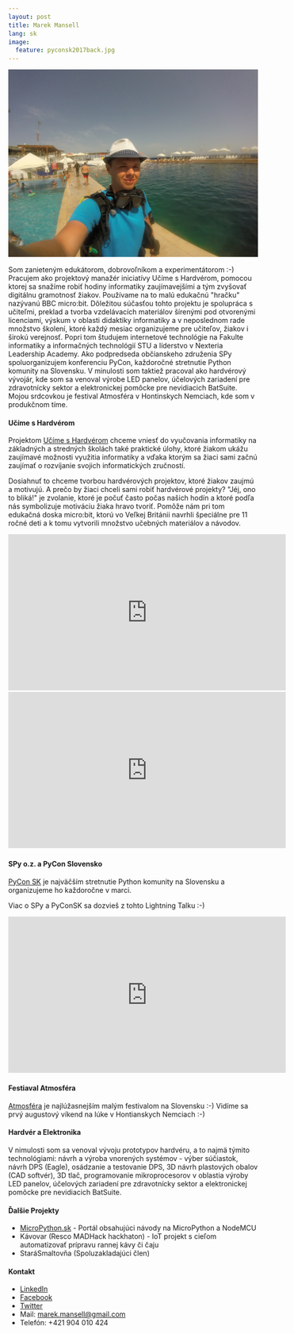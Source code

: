 ```yaml
---
layout: post
title: Marek Mansell
lang: sk
image:
  feature: pyconsk2017back.jpg
---
```


![Malta](/images/malta_18_pool.jpg)

Som zanieteným edukátorom, dobrovoľníkom a experimentátorom :-) Pracujem ako projektový manažér iniciatívy
Učíme s Hardvérom, pomocou ktorej sa snažíme robiť hodiny informatiky zaujímavejšími a 
tým zvyšovať digitálnu gramotnosť žiakov. Používame na to malú edukačnú "hračku" nazývanú BBC micro:bit.
Dôležitou súčasťou tohto projektu je spolupráca s učiteľmi, preklad a tvorba vzdelávacích
materiálov šírenými pod otvorenými licenciami, výskum v oblasti didaktiky informatiky a v neposlednom rade
množstvo školení, ktoré každý mesiac organizujeme pre učiteľov, žiakov i širokú verejnosť.
Popri tom študujem internetové technológie na Fakulte informatiky a informačných technológií STU a líderstvo v Nexteria 
Leadership Academy. Ako podpredseda občianskeho združenia SPy spoluorganizujem konferenciu PyCon, každoročné stretnutie 
Python komunity na Slovensku. V minulosti som taktiež pracoval ako hardvérový vývojár, kde som sa venoval výrobe LED
panelov, účelových zariadení pre zdravotnícky sektor a elektronickej pomôcke pre nevidiacich BatSuite.
Mojou srdcovkou je festival Atmosféra v Hontinskych Nemciach, kde som v produkčnom tíme.

#### Učíme s Hardvérom

Projektom [Učíme s Hardvérom](//ucimeshardverom.sk/) chceme vniesť do vyučovania informatiky na základných a stredných školách také praktické
úlohy, ktoré žiakom ukážu zaujímavé možnosti využitia informatiky a vďaka ktorým sa žiaci sami začnú zaujímať o
rozvíjanie svojich informatických zručností.

Dosiahnuť to chceme tvorbou hardvérových projektov, ktoré žiakov zaujmú a motivujú. A prečo by žiaci chceli sami robiť
hardvérové projekty? "Jéj, ono to bliká!" je zvolanie, ktoré je počuť často počas našich hodín a ktoré podľa nás
symbolizuje motiváciu žiaka hravo tvoriť. Pomôže nám pri tom edukačná doska micro:bit, ktorú vo Veľkej Británii
navrhli špeciálne pre 11 ročné deti a k tomu vytvorili množstvo učebných materiálov a návodov.

<iframe width="560" valign=center height="315" src="https://www.youtube.com/embed/cM5DdhZD9aY" frameborder="0" allow="autoplay; encrypted-media" allowfullscreen></iframe>

<iframe width="560" valign=center height="315" src="https://www.youtube.com/embed/sQNQT-0ySMw" frameborder="0" allow="autoplay; encrypted-media" allowfullscreen></iframe>

#### SPy o.z. a PyCon Slovensko

[PyCon SK](//pycon.sk/) je najväčším stretnutie Python komunity na Slovensku a organizujeme ho každoročne v marci.

Viac o SPy a PyConSK sa dozvieš z tohto Lightning Talku :-) 
<iframe width="560" height="315" src="https://www.youtube.com/embed/XsKUP23WPxY?rel=0&amp;controls=0&amp;showinfo=0&amp;start=432" frameborder="0" allow="autoplay; encrypted-media" allowfullscreen></iframe>

#### Festiaval Atmosféra

[Atmosféra](//festivalatmosfera.sk/) je najlúžasnejším malým festivalom na Slovensku :-) Vidíme sa prvý augustový
víkend na lúke v Hontianskych Nemciach :-)


#### Hardvér a Elektronika

V nimulosti som sa venoval vývoju prototypov hardvéru, a to najmä týmito technológiami: návrh a výroba vnorených
systémov - výber súčiastok, návrh DPS (Eagle), osádzanie a testovanie DPS, 3D návrh plastových obalov (CAD softvér),
3D tlač, programovanie mikroprocesorov v oblastia výroby LED panelov, účelových zariadení pre zdravotnícky sektor
a elektronickej pomôcke pre nevidiacich BatSuite.

#### Ďalšie Projekty

*   [MicroPython.sk](http://micropython.sk/) - Portál obsahujúci návody na MicroPython a NodeMCU
*   Kávovar (Resco MADHack hackhaton) - IoT projekt s cieľom automatizovať prípravu rannej kávy či čaju
*   StaráSmaltov&#x0148;a (Spoluzakladajúci člen)


#### Kontakt

* [LinkedIn](https://www.linkedin.com/in/marekmansell)
* [Facebook](https://facebook.com/marekmansell)
* [Twitter](https://twitter.com/marekmansell)
* Mail: marek.mansell@gmail.com
* Telefón: +421 904 010 424
